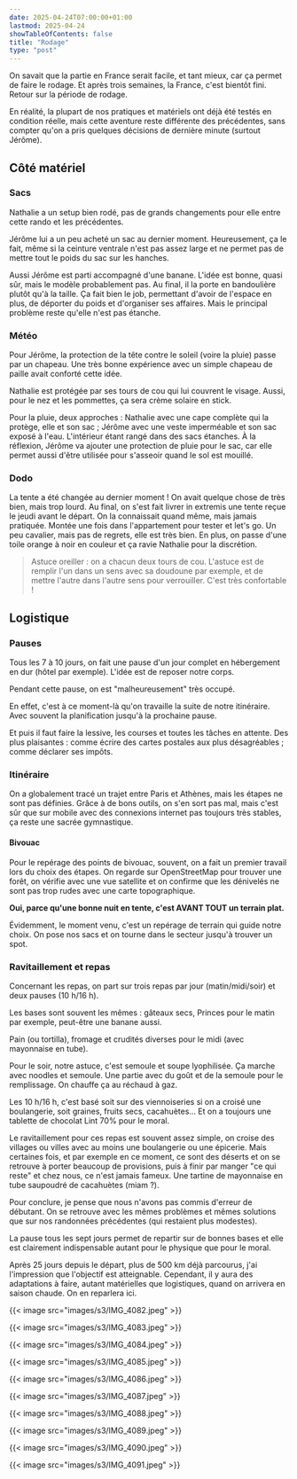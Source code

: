 ```yaml
---
date: 2025-04-24T07:00:00+01:00
lastmod: 2025-04-24
showTableOfContents: false
title: "Rodage"
type: "post"
---
```


On savait que la partie en France serait facile, et tant mieux, car ça permet de faire le rodage. Et après trois semaines, la France, c'est bientôt fini. Retour sur la période de rodage. 

En réalité, la plupart de nos pratiques et matériels ont déjà été testés en condition réelle, mais cette aventure reste différente des précédentes, sans compter qu'on a pris quelques décisions de dernière minute (surtout Jérôme). 

## Côté matériel

### Sacs

Nathalie a un setup bien rodé, pas de grands changements pour elle entre cette rando et les précédentes. 

Jérôme lui a un peu acheté un sac au dernier moment. Heureusement, ça le fait, même si la ceinture ventrale n'est pas assez large et ne permet pas de mettre tout le poids du sac sur les hanches. 

Aussi Jérôme est parti accompagné d'une banane. L'idée est bonne, quasi sûr, mais le modèle probablement pas. Au final, il la porte en bandoulière plutôt qu'à la taille. Ça fait bien le job, permettant d'avoir de l'espace en plus, de déporter du poids et d'organiser ses affaires. Mais le principal problème reste qu'elle n'est pas étanche. 

### Météo

Pour Jérôme, la protection de la tête contre le soleil (voire la pluie) passe par un chapeau. Une très bonne expérience avec un simple chapeau de paille avait conforté cette idée.

Nathalie est protégée par ses tours de cou qui lui couvrent le visage. Aussi, pour le nez et les pommettes, ça sera crème solaire en stick. 

Pour la pluie, deux approches : Nathalie avec une cape complète qui la protège, elle et son sac ; Jérôme avec une veste imperméable et son sac exposé à l'eau. L'intérieur étant rangé dans des sacs étanches. À la réflexion, Jérôme va ajouter une protection de pluie pour le sac, car elle permet aussi d'être utilisée pour s'asseoir quand le sol est mouillé. 

### Dodo

La tente a été changée au dernier moment ! On avait quelque chose de très bien, mais trop lourd. Au final, on s'est fait livrer in extremis une tente reçue le jeudi avant le départ. On la connaissait quand même, mais jamais pratiquée. Montée une fois dans l'appartement pour tester et let's go. Un peu cavalier, mais pas de regrets, elle est très bien. En plus, on passe d'une toile orange à noir en couleur et ça ravie Nathalie pour la discrétion. 

> Astuce oreiller : on a chacun deux tours de cou. L'astuce est de remplir l'un dans un sens avec sa doudoune par exemple, et de mettre l'autre dans l'autre sens pour verrouiller. C'est très confortable !

## Logistique

### Pauses

Tous les 7 à 10 jours, on fait une pause d'un jour complet en hébergement en dur (hôtel par exemple). L'idée est de reposer notre corps. 

Pendant cette pause, on est "malheureusement" très occupé. 

En effet, c'est à ce moment-là qu'on travaille la suite de notre itinéraire. Avec souvent la planification jusqu'à la prochaine pause. 

Et puis il faut faire la lessive, les courses et toutes les tâches en attente. Des plus plaisantes : comme écrire des cartes postales aux plus désagréables ; comme déclarer ses impôts.

### Itinéraire 

On a globalement tracé un trajet entre Paris et Athènes, mais les étapes ne sont pas définies. Grâce à de bons outils, on s'en sort pas mal, mais c'est sûr que sur mobile avec des connexions internet pas toujours très stables, ça reste une sacrée gymnastique. 

#### Bivouac 

Pour le repérage des points de bivouac, souvent, on a fait un premier travail lors du choix des étapes. On regarde sur OpenStreetMap pour trouver une forêt, on vérifie avec une vue satellite et on confirme que les dénivelés ne sont pas trop rudes avec une carte topographique.

**Oui, parce qu'une bonne nuit en tente, c'est AVANT TOUT un terrain plat.** 

Évidemment, le moment venu, c'est un repérage de terrain qui guide notre choix. On pose nos sacs et on tourne dans le secteur jusqu'à trouver un spot. 

### Ravitaillement et repas

Concernant les repas, on part sur trois repas par jour (matin/midi/soir) et deux pauses (10 h/16 h). 

Les bases sont souvent les mêmes : gâteaux secs, Princes pour le matin par exemple, peut-être une banane aussi. 

Pain (ou tortilla), fromage et crudités diverses pour le midi (avec mayonnaise en tube). 

Pour le soir, notre astuce, c'est semoule et soupe lyophilisée. Ça marche avec noodles et semoule. Une partie avec du goût et de la semoule pour le remplissage. On chauffe ça au réchaud à gaz. 

Les 10 h/16 h, c'est basé soit sur des viennoiseries si on a croisé une boulangerie, soit graines, fruits secs, cacahuètes... Et on a toujours une tablette de chocolat Lint 70% pour le moral. 

Le ravitaillement pour ces repas est souvent assez simple, on croise des villages ou villes avec au moins une boulangerie ou une épicerie. Mais certaines fois, et par exemple en ce moment, ce sont des déserts et on se retrouve à porter beaucoup de provisions, puis à finir par manger "ce qui reste" et chez nous, ce n'est jamais fameux. Une tartine de mayonnaise en tube saupoudré de cacahuètes (miam ?). 

Pour conclure, je pense que nous n'avons pas commis d'erreur de débutant. On se retrouve avec les mêmes problèmes et mêmes solutions que sur nos randonnées précédentes (qui restaient plus modestes). 

La pause tous les sept jours permet de repartir sur de bonnes bases et elle est clairement indispensable autant pour le physique que pour le moral. 

Après 25 jours depuis le départ, plus de 500 km déjà parcourus, j'ai l'impression que l'objectif est atteignable. Cependant, il y aura des adaptations à faire, autant matérielles que logistiques, quand on arrivera en saison chaude. On en reparlera ici. 

{{< image src="images/s3/IMG_4082.jpeg" >}}

{{< image src="images/s3/IMG_4083.jpeg" >}}

{{< image src="images/s3/IMG_4084.jpeg" >}}

{{< image src="images/s3/IMG_4085.jpeg" >}}

{{< image src="images/s3/IMG_4086.jpeg" >}}

{{< image src="images/s3/IMG_4087.jpeg" >}}

{{< image src="images/s3/IMG_4088.jpeg" >}}

{{< image src="images/s3/IMG_4089.jpeg" >}}

{{< image src="images/s3/IMG_4090.jpeg" >}}

{{< image src="images/s3/IMG_4091.jpeg" >}}